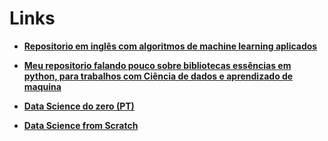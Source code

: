 # Links

* [**Repositorio em inglês com algoritmos de machine learning aplicados**](https://github.com/ageron/handson-ml2)

* [**Meu repositorio falando pouco sobre bibliotecas essências em python, para trabalhos com Ciência de dados e aprendizado de maquina**](https://github.com/Manuelfjr/processo2fase_anexo)

* [**Data Science do zero (PT)**](https://www.amazon.com.br/Data-Science-zero-Joel-Grus/dp/857608998X/ref=sr_1_1?__mk_pt_BR=%C3%85M%C3%85%C5%BD%C3%95%C3%91&dchild=1&keywords=data+science+do+zero&qid=1597974261&sr=8-1)

* [**Data Science from Scratch**](https://www.amazon.com.br/Data-Science-Scratch-Principles-Python/dp/149190142X/ref=sr_1_3?__mk_pt_BR=%C3%85M%C3%85%C5%BD%C3%95%C3%91&dchild=1&keywords=data+science+from+scratch&qid=1597974358&sr=8-3)